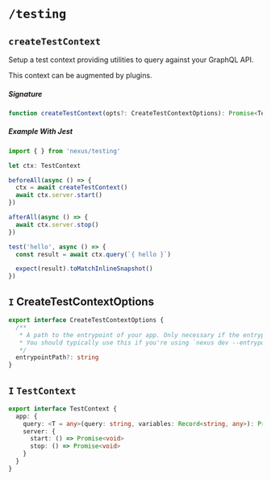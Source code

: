 # `/testing`

## `createTestContext`

Setup a test context providing utilities to query against your GraphQL API.

This context can be augmented by plugins.

##### Signature

```ts
function createTestContext(opts?: CreateTestContextOptions): Promise<TestContext>
```


##### Example With Jest

```ts
import { } from 'nexus/testing'

let ctx: TestContext

beforeAll(async () => {
  ctx = await createTestContext()
  await ctx.server.start()
})

afterAll(async () => {
  await ctx.server.stop()
})

test('hello', async () => {
  const result = await ctx.query(`{ hello }`)

  expect(result).toMatchInlineSnapshot()
})
```

## `I` CreateTestContextOptions

```ts
export interface CreateTestContextOptions {
  /**
   * A path to the entrypoint of your app. Only necessary if the entrypoint falls outside of Nexus convention.
   * You should typically use this if you're using `nexus dev --entrypoint` or `nexus build --entrypoint`.
   */
  entrypointPath?: string
}
```

## `I` `TestContext`

```ts
export interface TestContext {
  app: {
    query: <T = any>(query: string, variables: Record<string, any>): Promise<T>
    server: {
      start: () => Promise<void>
      stop: () => Promise<void>
    }
  }
}
```
